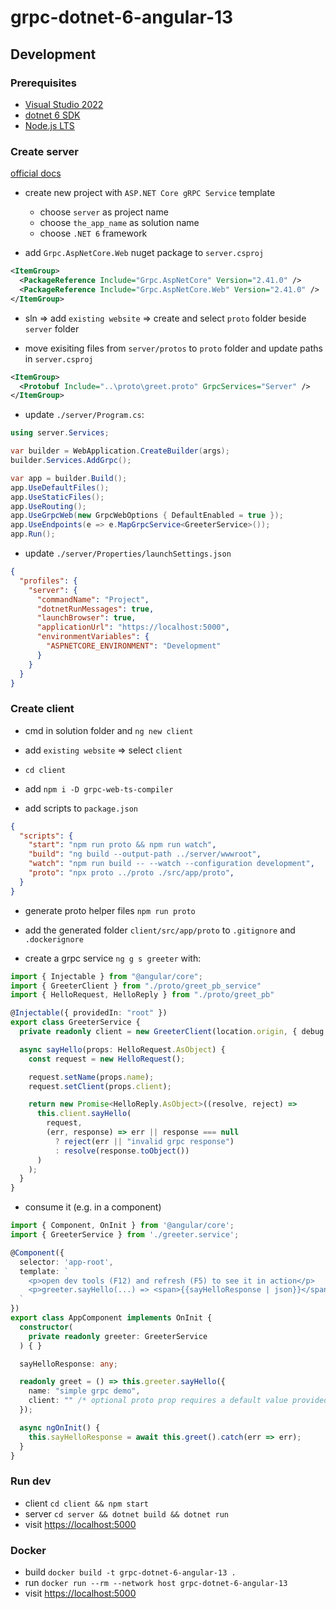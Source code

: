 # grpc-dotnet-6-angular-13

## Development

### Prerequisites

* [Visual Studio 2022](https://visualstudio.microsoft.com/vs/)
* [dotnet 6 SDK](https://dotnet.microsoft.com/en-us/download/dotnet/6.0)
* [Node.js LTS](https://nodejs.org/en/)

### Create server

[official docs](https://docs.microsoft.com/en-us/aspnet/core/grpc/browser?view=aspnetcore-6.0)

* create new project with `ASP.NET Core gRPC Service` template
  * choose `server` as project name
  * choose `the_app_name` as solution name
  * choose `.NET 6` framework

* add `Grpc.AspNetCore.Web` nuget package to `server.csproj`

```xml
<ItemGroup>
  <PackageReference Include="Grpc.AspNetCore" Version="2.41.0" />
  <PackageReference Include="Grpc.AspNetCore.Web" Version="2.41.0" />
</ItemGroup>
```

* sln => add `existing website` => create and select `proto` folder beside `server` folder

* move exisiting files from `server/protos` to `proto` folder and update paths in `server.csproj`

```xml
<ItemGroup>
  <Protobuf Include="..\proto\greet.proto" GrpcServices="Server" />
</ItemGroup>
```

* update `./server/Program.cs`:

```cs
using server.Services;

var builder = WebApplication.CreateBuilder(args);
builder.Services.AddGrpc();

var app = builder.Build();
app.UseDefaultFiles();
app.UseStaticFiles();
app.UseRouting();
app.UseGrpcWeb(new GrpcWebOptions { DefaultEnabled = true });
app.UseEndpoints(e => e.MapGrpcService<GreeterService>());
app.Run();
```

* update `./server/Properties/launchSettings.json`

```json
{
  "profiles": {
    "server": {
      "commandName": "Project",
      "dotnetRunMessages": true,
      "launchBrowser": true,
      "applicationUrl": "https://localhost:5000",
      "environmentVariables": {
        "ASPNETCORE_ENVIRONMENT": "Development"
      }
    }
  }
}
```

### Create client

* cmd in solution folder and `ng new client`

* add `existing website` => select `client`

* `cd client`

* add `npm i -D grpc-web-ts-compiler`

* add scripts to `package.json`

```json
{
  "scripts": {
    "start": "npm run proto && npm run watch",
    "build": "ng build --output-path ../server/wwwroot",
    "watch": "npm run build -- --watch --configuration development",
    "proto": "npx proto ../proto ./src/app/proto",
  }
}
```

* generate proto helper files `npm run proto`

* add the generated folder `client/src/app/proto` to `.gitignore` and `.dockerignore`

* create a grpc service `ng g s greeter` with:

```ts
import { Injectable } from "@angular/core";
import { GreeterClient } from "./proto/greet_pb_service"
import { HelloRequest, HelloReply } from "./proto/greet_pb"

@Injectable({ providedIn: "root" })
export class GreeterService {
  private readonly client = new GreeterClient(location.origin, { debug: true });

  async sayHello(props: HelloRequest.AsObject) {
    const request = new HelloRequest();

    request.setName(props.name);
    request.setClient(props.client);

    return new Promise<HelloReply.AsObject>((resolve, reject) =>
      this.client.sayHello(
        request,
        (err, response) => err || response === null
          ? reject(err || "invalid grpc response")
          : resolve(response.toObject())
      )
    );
  }
}
```

* consume it (e.g. in a component)

```ts
import { Component, OnInit } from '@angular/core';
import { GreeterService } from './greeter.service';

@Component({
  selector: 'app-root',
  template: `
    <p>open dev tools (F12) and refresh (F5) to see it in action</p>
    <p>greeter.sayHello(...) => <span>{{sayHelloResponse | json}}</span></p>
  `
})
export class AppComponent implements OnInit {
  constructor(
    private readonly greeter: GreeterService
  ) { }

  sayHelloResponse: any;

  readonly greet = () => this.greeter.sayHello({ 
    name: "simple grpc demo",
    client: "" /* optional proto prop requires a default value provided */
  });

  async ngOnInit() {
    this.sayHelloResponse = await this.greet().catch(err => err);
  }
}
```

### Run dev

* client `cd client && npm start`
* server `cd server && dotnet build && dotnet run`
* visit [https://localhost:5000](https://localhost:5000)

### Docker

* build `docker build -t grpc-dotnet-6-angular-13 .`
* run `docker run --rm --network host grpc-dotnet-6-angular-13`
* visit [https://localhost:5000](https://localhost:5000)
